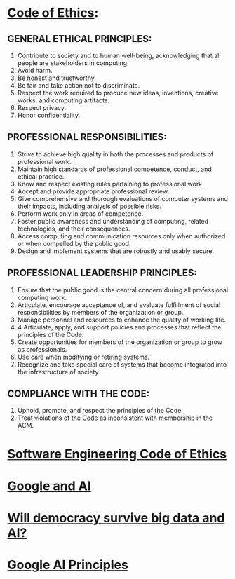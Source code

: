 # [Code of Ethics](https://www.acm.org/code-of-ethics):

## GENERAL ETHICAL PRINCIPLES:

1. Contribute to society and to human well-being, acknowledging that all people are stakeholders in computing.
2. Avoid harm.
3. Be honest and trustworthy.
4. Be fair and take action not to discriminate.
5. Respect the work required to produce new ideas, inventions, creative works, and computing artifacts.
6. Respect privacy.
7. Honor confidentiality.

## PROFESSIONAL RESPONSIBILITIES:

1. Strive to achieve high quality in both the processes and products of professional work.
2. Maintain high standards of professional competence, conduct, and ethical practice.
3. Know and respect existing rules pertaining to professional work.
4. Accept and provide appropriate professional review.
5. Give comprehensive and thorough evaluations of computer systems and their impacts, including analysis of possible risks.
6. Perform work only in areas of competence.
7. Foster public awareness and understanding of computing, related technologies, and their consequences.
8. Access computing and communication resources only when authorized or when compelled by the public good.
9. Design and implement systems that are robustly and usably secure.

## PROFESSIONAL LEADERSHIP PRINCIPLES: 

1. Ensure that the public good is the central concern during all professional computing work.
2. Articulate, encourage acceptance of, and evaluate fulfillment of social responsibilities by members of the organization or group.
3. Manage personnel and resources to enhance the quality of working life.
4. 4 Articulate, apply, and support policies and processes that reflect the principles of the Code.
5. Create opportunities for members of the organization or group to grow as professionals.
6. Use care when modifying or retiring systems.
7. Recognize and take special care of systems that become integrated into the infrastructure of society.

## COMPLIANCE WITH THE CODE:

1. Uphold, promote, and respect the principles of the Code.
2. Treat violations of the Code as inconsistent with membership in the ACM.

# [Software Engineering Code of Ethics](https://ethics.acm.org/code-of-ethics/software-engineering-code/)

# [Google and AI](https://gizmodo.com/in-reversal-google-says-its-ai-will-not-be-used-for-we-1826649327)

# [Will democracy survive big data and AI?](https://www.scientificamerican.com/article/will-democracy-survive-big-data-and-artificial-intelligence/)

# [Google AI Principles](https://www.blog.google/technology/ai/ai-principles/)